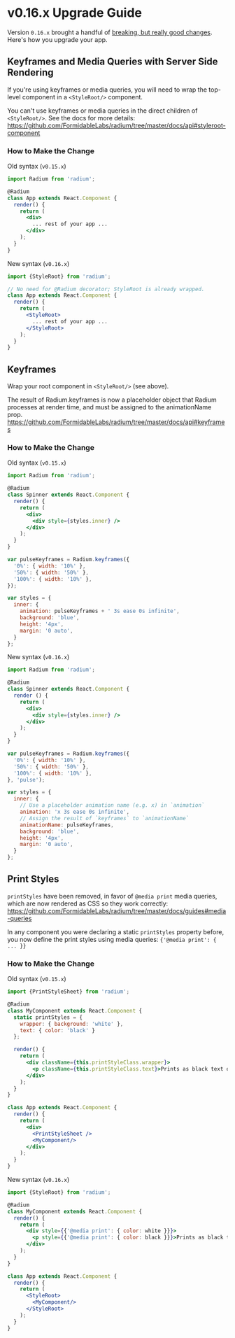 # v0.16.x Upgrade Guide

Version `0.16.x` brought a handful of [breaking, but really good changes](https://github.com/FormidableLabs/radium/blob/master/CHANGELOG.md#breaking-changes). Here's how you upgrade your app.

## Keyframes and Media Queries with Server Side Rendering

If you're using keyframes or media queries, you will need to wrap the top-level component in a `<StyleRoot/>` component.

You can't use keyframes or media queries in the direct children of `<StyleRoot/>`. See the docs for more details: https://github.com/FormidableLabs/radium/tree/master/docs/api#styleroot-component

### How to Make the Change

Old syntax (`v0.15.x`)

```jsx
import Radium from 'radium';

@Radium
class App extends React.Component {
  render() {
    return (
      <div>
        ... rest of your app ...
      </div>
    );
  }
}
```

New syntax (`v0.16.x`)

```jsx
import {StyleRoot} from 'radium';

// No need for @Radium decorator; StyleRoot is already wrapped.
class App extends React.Component {
  render() {
    return (
      <StyleRoot>
        ... rest of your app ...
      </StyleRoot>
    );
  }
}
```

## Keyframes

Wrap your root component in `<StyleRoot/>` (see above).

The result of Radium.keyframes is now a placeholder object that Radium processes at render time, and must be assigned to the animationName prop.
https://github.com/FormidableLabs/radium/tree/master/docs/api#keyframes

### How to Make the Change

Old syntax (`v0.15.x`)

```jsx
import Radium from 'radium';

@Radium
class Spinner extends React.Component {
  render() {
    return (
      <div>
        <div style={styles.inner} />
      </div>
    );
  }
}

var pulseKeyframes = Radium.keyframes({
  '0%': { width: '10%' },
  '50%': { width: '50%' },
  '100%': { width: '10%' },
});

var styles = {
  inner: {
    animation: pulseKeyframes + ' 3s ease 0s infinite',
    background: 'blue',
    height: '4px',
    margin: '0 auto',
  }
};
```

New syntax (`v0.16.x`)

```jsx
import Radium from 'radium';

@Radium
class Spinner extends React.Component {
  render () {
    return (
      <div>
        <div style={styles.inner} />
      </div>
    );
  }
}

var pulseKeyframes = Radium.keyframes({
  '0%': { width: '10%' },
  '50%': { width: '50%' },
  '100%': { width: '10%' },
}, 'pulse');

var styles = {
  inner: {
    // Use a placeholder animation name (e.g. x) in `animation`
    animation: 'x 3s ease 0s infinite',
    // Assign the result of `keyframes` to `animationName`
    animationName: pulseKeyframes,
    background: 'blue',
    height: '4px',
    margin: '0 auto',
  }
};
```

## Print Styles

`printStyles` have been removed, in favor of `@media print` media queries, which are now rendered as CSS so they work correctly: https://github.com/FormidableLabs/radium/tree/master/docs/guides#media-queries

In any component you were declaring a static `printStyles` property before, you now define the print styles using media queries: `{'@media print': { ... }}`

### How to Make the Change

Old syntax (`v0.15.x`)

```jsx
import {PrintStyleSheet} from 'radium';

@Radium
class MyComponent extends React.Component {
  static printStyles = {
    wrapper: { background: 'white' },
    text: { color: 'black' }
  };

  render() {
    return (
      <div className={this.printStyleClass.wrapper}>
        <p className={this.printStyleClass.text}>Prints as black text on white background</p>
      </div>
    );
  }
}

class App extends React.Component {
  render() {
    return (
      <div>
        <PrintStyleSheet />
        <MyComponent/>
      </div>
    );
  }
}
```

New syntax (`v0.16.x`)

```jsx
import {StyleRoot} from 'radium';

@Radium
class MyComponent extends React.Component {
  render() {
    return (
      <div style={{'@media print': { color: white }}}>
        <p style={{'@media print': { color: black }}}>Prints as black text on white background</p>
      </div>
    );
  }
}

class App extends React.Component {
  render() {
    return (
      <StyleRoot>
        <MyComponent/>
      </StyleRoot>
    );
  }
}
```
